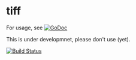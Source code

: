 tiff
====

For usage, see 
[![GoDoc](https://godoc.org/github.com/davidhinkes/tiff?status.png)](https://godoc.org/github.com/davidhinkes/tiff)

This is under developmnet, please don't use (yet).

[![Build Status](https://drone.io/github.com/davidhinkes/tiff/status.png)](https://drone.io/github.com/davidhinkes/tiff/latest)
